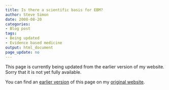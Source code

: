 ```yaml
---
title: Is there a scientific basis for EBM? 
author: Steve Simon
date: 2008-08-20
categories:
- Blog post
tags:
- Being updated
- Evidence based medicine
output: html_document
page_update: no
---
```


This page is currently being updated from the earlier version of my website. Sorry that it is not yet fully available.

<!---More--->

You can find an [earlier version][sim1] of this page on my [original website][sim2].

[sim1]: http://www.pmean.com/08/ScientificBasis.html
[sim2]: http://www.pmean.com/original_site.html
